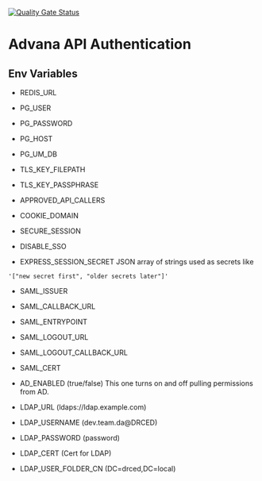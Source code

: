 [![Quality Gate Status](https://sonarqube.vdms.advana.boozallencsn.com/api/project_badges/measure?project=advana-modules-advana-module-api-auth&metric=alert_status&token=squ_671ae7d6e3b302b12a2a07c79ef7a3a1c1765db9)](https://sonarqube.vdms.advana.boozallencsn.com/dashboard?id=advana-modules-advana-module-api-auth)

# Advana API Authentication

## Env Variables
* REDIS_URL

* PG_USER
* PG_PASSWORD
* PG_HOST
* PG_UM_DB

* TLS_KEY_FILEPATH
* TLS_KEY_PASSPHRASE
* APPROVED_API_CALLERS
* COOKIE_DOMAIN
* SECURE_SESSION
* DISABLE_SSO
* EXPRESS_SESSION_SECRET JSON array of strings used as secrets like
```
'["new secret first", "older secrets later"]'
```
* SAML_ISSUER
* SAML_CALLBACK_URL
* SAML_ENTRYPOINT
* SAML_LOGOUT_URL
* SAML_LOGOUT_CALLBACK_URL
* SAML_CERT

* AD_ENABLED (true/false) This one turns on and off pulling permissions from AD.
* LDAP_URL (ldaps://ldap.example.com)
* LDAP_USERNAME (dev.team.da@DRCED)
* LDAP_PASSWORD (password)
* LDAP_CERT (Cert for LDAP)
* LDAP_USER_FOLDER_CN (DC=drced,DC=local)